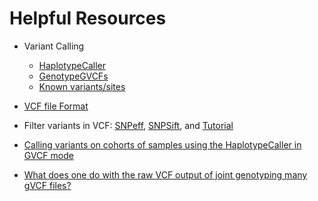 # Helpful Resources

* Variant Calling
     * [HaplotypeCaller](https://software.broadinstitute.org/gatk/documentation/tooldocs/current/org_broadinstitute_gatk_tools_walkers_haplotypecaller_HaplotypeCaller.php)
     * [GenotypeGVCFs](https://software.broadinstitute.org/gatk/documentation/tooldocs/current/org_broadinstitute_gatk_tools_walkers_variantutils_GenotypeGVCFs.php)
     * [Known variants/sites](https://software.broadinstitute.org/gatk/documentation/article.php?id=1247)

* [VCF file Format](http://www.internationalgenome.org/wiki/Analysis/Variant%20Call%20Format/vcf-variant-call-format-version-40/)

* Filter variants in VCF: [SNPeff](http://snpeff.sourceforge.net/), [SNPSift](http://snpeff.sourceforge.net/SnpSift.html), and [Tutorial](http://ddocent.com/filtering/)
     
* [Calling variants on cohorts of samples using the HaplotypeCaller in GVCF mode](https://software.broadinstitute.org/gatk/documentation/article.php?id=3893)

* [What does one do with the raw VCF output of joint genotyping many gVCF files?](http://gatkforums.broadinstitute.org/gatk/discussion/7478/what-does-one-do-with-the-raw-vcf-output-of-joint-genotyping-many-gvcf-files)
